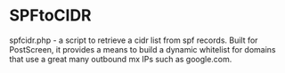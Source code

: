 SPFtoCIDR
========

spfcidr.php - a script to retrieve a cidr list from spf records. Built for PostScreen, it provides a means to build a dynamic whitelist for domains that use a great many outbound mx IPs such as google.com.
